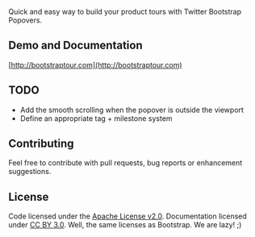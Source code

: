 Quick and easy way to build your product tours with Twitter Bootstrap Popovers.

## Demo and Documentation ##
[http://bootstraptour.com](http://bootstraptour.com)

## TODO ##
- Add the smooth scrolling when the popover is outside the viewport
- Define an appropriate tag + milestone system

## Contributing ##
Feel free to contribute with pull requests, bug reports or enhancement suggestions.

## License ##
Code licensed under the [Apache License v2.0](http://www.apache.org/licenses/LICENSE-2.0).
Documentation licensed under [CC BY 3.0](http://creativecommons.org/licenses/by/3.0/).
Well, the same licenses as Bootstrap. We are lazy! ;)